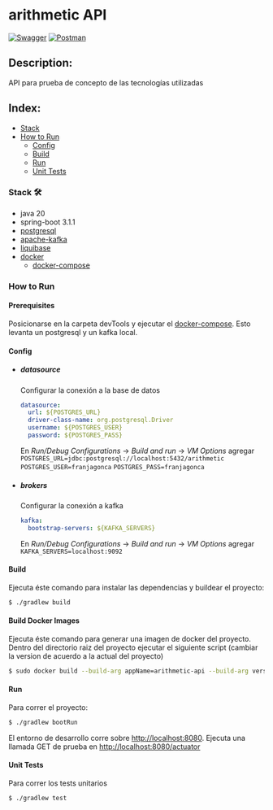 
# arithmetic API
[![Swagger](https://img.shields.io/badge/Swagger-85EA2D?style=for-the-badge&logo=Swagger&logoColor=white)](https://localhost:8080/swagger-ui/index.html)
[![Postman](https://img.shields.io/badge/Postman-FF6C37?style=for-the-badge&logo=Postman&logoColor=white)](devTools/postman)

## Description:
API para prueba de concepto de las tecnologías utilizadas

## Index:
- [Stack](#stack)
- [How to Run](#how-to-run)
    - [Config](#config)
    - [Build](#build)
    - [Run](#run)
    - [Unit Tests](#unit-tests)

### Stack 🛠️
- java 20
- spring-boot 3.1.1
- [postgresql](https://www.postgresql.org/)
- [apache-kafka](https://kafka.apache.org/)
- [liquibase](https://www.liquibase.org/)
- [docker](https://www.docker.com/)
  - [docker-compose](https://docs.docker.com/compose/)


### How to Run

#### Prerequisites

Posicionarse en la carpeta devTools y ejecutar el [docker-compose](devTools/docker-compose.yml). 
Esto levanta un postgresql y un kafka local.


#### Config
- ##### datasource
  Configurar la conexión a la base de datos
  ```yaml
  datasource:
    url: ${POSTGRES_URL}
    driver-class-name: org.postgresql.Driver
    username: ${POSTGRES_USER}
    password: ${POSTGRES_PASS}
  ```

  En _Run/Debug Configurations_ -> _Build and run_ -> _VM Options_ agregar
    `POSTGRES_URL=jdbc:postgresql://localhost:5432/arithmetic` 
    `POSTGRES_USER=franjagonca`
    `POSTGRES_PASS=franjagonca`

- ##### brokers
  Configurar la conexión a kafka
  ```yaml
  kafka:
    bootstrap-servers: ${KAFKA_SERVERS}
  ```

  En _Run/Debug Configurations_ -> _Build and run_ -> _VM Options_ agregar
  `KAFKA_SERVERS=localhost:9092`


#### Build

Ejecuta éste comando para instalar las dependencias y buildear el proyecto:

```bash
$ ./gradlew build
```

#### Build Docker Images

Ejecuta éste comando para generar una imagen de docker del proyecto. Dentro del directorio raiz del 
proyecto ejecutar el siguiente script (cambiar la version de acuerdo a la actual del proyecto)

```bash
$ sudo docker build --build-arg appName=arithmetic-api --build-arg version=1.0.0 --tag arithmetic-api .
```



#### Run

Para correr el proyecto:

```bash
$ ./gradlew bootRun
```

El entorno de desarrollo corre sobre <http://localhost:8080>. Ejecuta una llamada GET de prueba en <http://localhost:8080/actuator>

#### Unit Tests

Para correr los tests unitarios
```bash
$ ./gradlew test
```